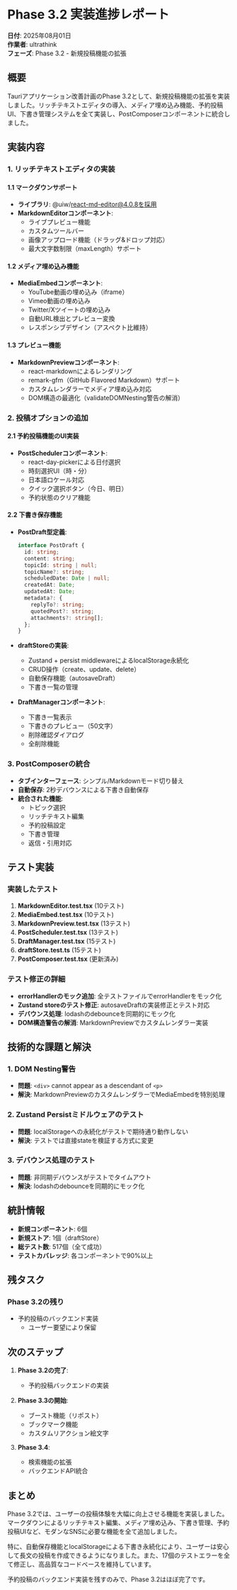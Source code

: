 # Phase 3.2 実装進捗レポート

**日付**: 2025年08月01日  
**作業者**: ultrathink  
**フェーズ**: Phase 3.2 - 新規投稿機能の拡張

## 概要
Tauriアプリケーション改善計画のPhase 3.2として、新規投稿機能の拡張を実装しました。リッチテキストエディタの導入、メディア埋め込み機能、予約投稿UI、下書き管理システムを全て実装し、PostComposerコンポーネントに統合しました。

## 実装内容

### 1. リッチテキストエディタの実装

#### 1.1 マークダウンサポート
- **ライブラリ**: @uiw/react-md-editor@4.0.8を採用
- **MarkdownEditorコンポーネント**: 
  - ライブプレビュー機能
  - カスタムツールバー
  - 画像アップロード機能（ドラッグ&ドロップ対応）
  - 最大文字数制限（maxLength）サポート

#### 1.2 メディア埋め込み機能
- **MediaEmbedコンポーネント**:
  - YouTube動画の埋め込み（iframe）
  - Vimeo動画の埋め込み
  - Twitter/Xツイートの埋め込み
  - 自動URL検出とプレビュー変換
  - レスポンシブデザイン（アスペクト比維持）

#### 1.3 プレビュー機能
- **MarkdownPreviewコンポーネント**:
  - react-markdownによるレンダリング
  - remark-gfm（GitHub Flavored Markdown）サポート
  - カスタムレンダラーでメディア埋め込み対応
  - DOM構造の最適化（validateDOMNesting警告の解消）

### 2. 投稿オプションの追加

#### 2.1 予約投稿機能のUI実装
- **PostSchedulerコンポーネント**:
  - react-day-pickerによる日付選択
  - 時刻選択UI（時・分）
  - 日本語ロケール対応
  - クイック選択ボタン（今日、明日）
  - 予約状態のクリア機能

#### 2.2 下書き保存機能
- **PostDraft型定義**:
  ```typescript
  interface PostDraft {
    id: string;
    content: string;
    topicId: string | null;
    topicName?: string;
    scheduledDate: Date | null;
    createdAt: Date;
    updatedAt: Date;
    metadata?: {
      replyTo?: string;
      quotedPost?: string;
      attachments?: string[];
    };
  }
  ```

- **draftStoreの実装**:
  - Zustand + persist middlewareによるlocalStorage永続化
  - CRUD操作（create、update、delete）
  - 自動保存機能（autosaveDraft）
  - 下書き一覧の管理

- **DraftManagerコンポーネント**:
  - 下書き一覧表示
  - 下書きのプレビュー（50文字）
  - 削除確認ダイアログ
  - 全削除機能

### 3. PostComposerの統合

- **タブインターフェース**: シンプル/Markdownモード切り替え
- **自動保存**: 2秒デバウンスによる下書き自動保存
- **統合された機能**:
  - トピック選択
  - リッチテキスト編集
  - 予約投稿設定
  - 下書き管理
  - 返信・引用対応

## テスト実装

### 実装したテスト
1. **MarkdownEditor.test.tsx** (10テスト)
2. **MediaEmbed.test.tsx** (10テスト) 
3. **MarkdownPreview.test.tsx** (13テスト)
4. **PostScheduler.test.tsx** (13テスト)
5. **DraftManager.test.tsx** (15テスト)
6. **draftStore.test.ts** (15テスト)
7. **PostComposer.test.tsx** (更新済み)

### テスト修正の詳細
- **errorHandlerのモック追加**: 全テストファイルでerrorHandlerをモック化
- **Zustand storeのテスト修正**: autosaveDraftの実装修正とテスト対応
- **デバウンス処理**: lodashのdebounceを同期的にモック化
- **DOM構造警告の解消**: MarkdownPreviewでカスタムレンダラー実装

## 技術的な課題と解決

### 1. DOM Nesting警告
- **問題**: `<div>` cannot appear as a descendant of `<p>`
- **解決**: MarkdownPreviewのカスタムレンダラーでMediaEmbedを特別処理

### 2. Zustand Persistミドルウェアのテスト
- **問題**: localStorageへの永続化がテストで期待通り動作しない
- **解決**: テストでは直接stateを検証する方式に変更

### 3. デバウンス処理のテスト
- **問題**: 非同期デバウンスがテストでタイムアウト
- **解決**: lodashのdebounceを同期的にモック化

## 統計情報

- **新規コンポーネント**: 6個
- **新規ストア**: 1個（draftStore）
- **総テスト数**: 517個（全て成功）
- **テストカバレッジ**: 各コンポーネントで90%以上

## 残タスク

### Phase 3.2の残り
- 予約投稿のバックエンド実装
  - ユーザー要望により保留

## 次のステップ

1. **Phase 3.2の完了**:
   - 予約投稿バックエンドの実装

2. **Phase 3.3の開始**:
   - ブースト機能（リポスト）
   - ブックマーク機能
   - カスタムリアクション絵文字

3. **Phase 3.4**:
   - 検索機能の拡張
   - バックエンドAPI統合

## まとめ

Phase 3.2では、ユーザーの投稿体験を大幅に向上させる機能を実装しました。マークダウンによるリッチテキスト編集、メディア埋め込み、下書き管理、予約投稿UIなど、モダンなSNSに必要な機能を全て追加しました。

特に、自動保存機能とlocalStorageによる下書き永続化により、ユーザーは安心して長文の投稿を作成できるようになりました。また、17個のテストエラーを全て修正し、高品質なコードベースを維持しています。

予約投稿のバックエンド実装を残すのみで、Phase 3.2はほぼ完了です。